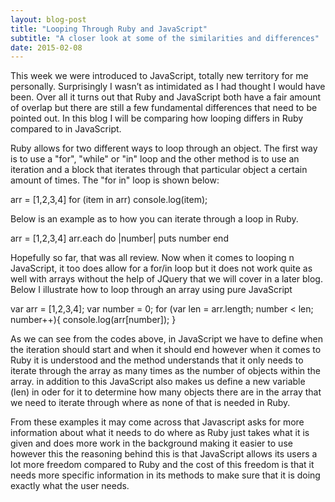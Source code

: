 ```yaml
---
layout: blog-post
title: "Looping Through Ruby and JavaScript"
subtitle: "A closer look at some of the similarities and differences"
date: 2015-02-08
---
```


This week we were introduced to JavaScript, totally new territory for me personally. Surprisingly I wasn’t as intimidated as I had thought I would have been. Over all it turns out that Ruby and JavaScript both have a fair amount of overlap but there are still a few fundamental differences that need to be pointed out. In this blog I will be comparing how looping differs in Ruby compared to in JavaScript.

Ruby allows for two different ways to loop through an object. The first way is to use a "for", "while" or "in" loop and the other method is to use an iteration and a block that iterates through that particular object a certain amount of times. The "for in" loop is shown below:


  arr = [1,2,3,4]
    for (item in arr)
      console.log(item);


Below is an example as to how you can iterate through a loop in Ruby.


  arr = [1,2,3,4]
  arr.each do |number|
    puts number
  end

Hopefully so far, that was all review. Now when it comes to looping n JavaScript, it too does allow for a for/in loop but it does not work quite as well with arrays without the help of JQuery that we will cover in a later blog. Below I illustrate how to loop through an array using pure JavaScript


  var arr = [1,2,3,4];
  var number = 0;
  for (var len = arr.length; number < len; number++){
    console.log(arr[number]);
  }

As we can see from the codes above, in JavaScript we have to define when the iteration should start and when it should end however when it comes to Ruby it is understood and the method understands that it only needs to iterate through the array as many times as the number of objects within the array. in addition to this JavaScript also makes us define a new variable (len) in oder for it to determine how many objects there are in the array that we need to iterate through where as none of that is needed in Ruby.

From these examples it may come across that Javascript asks for more information about what it needs to do where as Ruby just takes what it is given and does more work in the background making it easier to use however this the reasoning behind this is that JavaScript allows its users a lot more freedom compared to Ruby and the cost of this freedom is that it needs more specific information in its methods to make sure that it is doing exactly what the user needs.